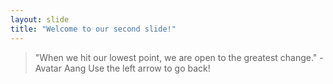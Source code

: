 ```yaml
---
layout: slide
title: "Welcome to our second slide!"
---
```

>"When we hit our lowest point, we are open to the greatest change." -Avatar Aang
Use the left arrow to go back!
